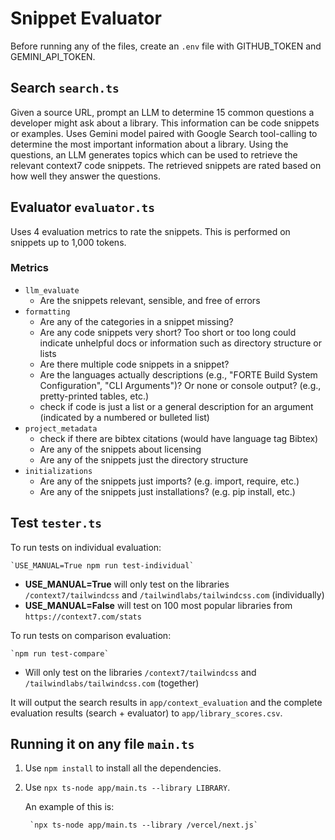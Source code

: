 # Snippet Evaluator

Before running any of the files, create an `.env` file with GITHUB_TOKEN and GEMINI_API_TOKEN. 


## Search `search.ts`
Given a source URL, prompt an LLM to determine 15 common questions a developer might ask about a library. This information can be code snippets or examples. Uses Gemini model paired with Google Search tool-calling to determine the most important information about a library. Using the questions, an LLM generates topics which can be used to retrieve the relevant context7 code snippets. The retrieved snippets are rated based on how well they answer the questions.

## Evaluator `evaluator.ts`
Uses 4 evaluation metrics to rate the snippets. This is performed on snippets up to 1,000 tokens.  

### Metrics
* `llm_evaluate`
    * Are the snippets relevant, sensible, and free of errors
* `formatting`
    * Are any of the categories in a snippet missing?
    * Are any code snippets very short? Too short or too long could indicate unhelpful docs or information such as directory structure or lists
    * Are there multiple code snippets in a snippet?
    * Are the languages actually descriptions (e.g., "FORTE Build System Configuration", "CLI Arguments")? Or none or console output? (e.g., pretty-printed tables, etc.)
    * check if code is just a list or a general description for an argument (indicated by a numbered or bulleted list)
* `project_metadata`
    * check if there are bibtex citations (would have language tag Bibtex)
    * Are any of the snippets about licensing
    * Are any of the snippets just the directory structure
* `initializations`
    * Are any of the snippets just imports? (e.g. import, require, etc.)
    * Are any of the snippets just installations? (e.g. pip install, etc.)

## Test `tester.ts`

To run tests on individual evaluation:

    `USE_MANUAL=True npm run test-individual`

* **USE_MANUAL=True** will only test on the libraries `/context7/tailwindcss` and `/tailwindlabs/tailwindcss.com` (individually)
* **USE_MANUAL=False** will test on 100 most popular libraries from `https://context7.com/stats`

To run tests on comparison evaluation:

    `npm run test-compare`

* Will only test on the libraries `/context7/tailwindcss` and `/tailwindlabs/tailwindcss.com` (together)

It will output the search results in `app/context_evaluation` and the complete evaluation results (search + evaluator) to `app/library_scores.csv`.

## Running it on any file `main.ts`

1. Use `npm install` to install all the dependencies.

2. Use `npx ts-node app/main.ts --library LIBRARY`.

    An example of this is:

        `npx ts-node app/main.ts --library /vercel/next.js`
